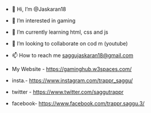 - 👋 Hi, I’m @Jaskaran18
- 👀 I’m interested in gaming
- 🌱 I’m currently learning html, css and js
- 💞️ I’m looking to collaborate on cod m (youtube)
- 📫 How to reach me saggujaskaran18@gmail.com

- My Website - https://gaminghub.w3spaces.com/
- insta.- https://www.instagram.com/trappr_saggu/
- twitter - https://www.twitter.com/saggutrappr
- facebook- https://www.facebook.com/trappr.saggu.3/

<!---
Jaskaran18/Jaskaran18 is a ✨ special ✨ repository because its `README.md` (this file) appears on your GitHub profile.
You can click the Preview link to take a look at your changes.
--->
